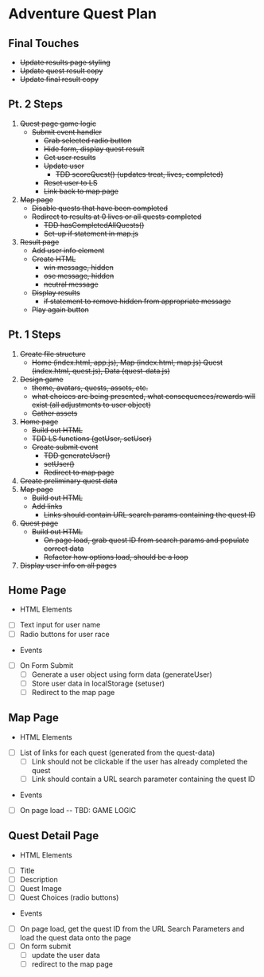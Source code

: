 # Adventure Quest Plan

## Final Touches

-   ~~Update results page styling~~
-   ~~Update quest result copy~~
-   ~~Update final result copy~~

## Pt. 2 Steps

1. ~~Quest page game logic~~
    - ~~Submit event handler~~
        - ~~Grab selected radio button~~
        - ~~Hide form, display quest result~~
        - ~~Get user results~~
        - ~~Update user~~
            - ~~TDD scoreQuest() (updates treat, lives, completed)~~
        - ~~Reset user to LS~~
        - ~~Link back to map page~~
2. ~~Map page~~
    - ~~Disable quests that have been completed~~
    - ~~Redirect to results at 0 lives or all quests completed~~
        - ~~TDD hasCompletedAllQuests()~~
        - ~~Set-up if statement in map.js~~
3. ~~Result page~~
    - ~~Add user info element~~
    - ~~Create HTML~~
        - ~~win message, hidden~~
        - ~~ose message, hidden~~
        - ~~neutral message~~
    - ~~Display results~~
        - ~~if statement to remove hidden from appropriate message~~
    - ~~Play again button~~

## Pt. 1 Steps

1. ~~Create file structure~~
    - ~~Home (index.html, app.js), Map (index.html, map.js) Quest (index.html, quest.js), Data (quest-data.js)~~
2. ~~Design game~~
    - ~~theme, avatars, quests, assets, etc.~~
    - ~~what choices are being presented, what consequences/rewards will exist (all adjustments to user object)~~
    - ~~Gather assets~~
3. ~~Home page~~
    - ~~Build out HTML~~
    - ~~TDD LS functions (getUser, setUser)~~
    - ~~Create submit event~~
        - ~~TDD generateUser()~~
        - ~~setUser()~~
        - ~~Redirect to map page~~
4. ~~Create preliminary quest data~~
5. ~~Map page~~
    - ~~Build out HTML~~
    - ~~Add links~~
        - ~~Links should contain URL search params containing the quest ID~~
6. ~~Quest page~~
    - ~~Build out HTML~~
        - ~~On page load, grab quest ID from search params and populate correct data~~
        - ~~Refactor how options load, should be a loop~~
7. ~~Display user info on all pages~~

## Home Page

-   HTML Elements

*   [ ] Text input for user name
*   [ ] Radio buttons for user race

-   Events

*   [ ] On Form Submit
    -   [ ] Generate a user object using form data (generateUser)
    -   [ ] Store user data in localStorage (setuser)
    -   [ ] Redirect to the map page

## Map Page

-   HTML Elements

*   [ ] List of links for each quest (generated from the quest-data)
    -   [ ] Link should not be clickable if the user has already completed the quest
    -   [ ] Link should contain a URL search parameter containing the quest ID

-   Events

*   [ ] On page load -- TBD: GAME LOGIC

## Quest Detail Page

-   HTML Elements

*   [ ] Title
*   [ ] Description
*   [ ] Quest Image
*   [ ] Quest Choices (radio buttons)

-   Events

*   [ ] On page load, get the quest ID from the URL Search Parameters and load the quest data onto the page
*   [ ] On form submit
    -   [ ] update the user data
    -   [ ] redirect to the map page
